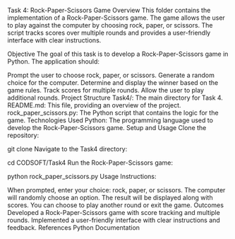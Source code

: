 Task 4: Rock-Paper-Scissors Game
Overview
This folder contains the implementation of a Rock-Paper-Scissors game. The game allows the user to play against the computer by choosing rock, paper, or scissors. The script tracks scores over multiple rounds and provides a user-friendly interface with clear instructions.

Objective
The goal of this task is to develop a Rock-Paper-Scissors game in Python. The application should:

Prompt the user to choose rock, paper, or scissors.
Generate a random choice for the computer.
Determine and display the winner based on the game rules.
Track scores for multiple rounds.
Allow the user to play additional rounds.
Project Structure
Task4/: The main directory for Task 4.
README.md: This file, providing an overview of the project.
rock_paper_scissors.py: The Python script that contains the logic for the game.
Technologies Used
Python: The programming language used to develop the Rock-Paper-Scissors game.
Setup and Usage
Clone the repository:

git clone <repository-url>
Navigate to the Task4 directory:

cd CODSOFT/Task4
Run the Rock-Paper-Scissors game:

python rock_paper_scissors.py
Usage Instructions:

When prompted, enter your choice: rock, paper, or scissors.
The computer will randomly choose an option.
The result will be displayed along with scores.
You can choose to play another round or exit the game.
Outcomes
Developed a Rock-Paper-Scissors game with score tracking and multiple rounds.
Implemented a user-friendly interface with clear instructions and feedback.
References
Python Documentation
